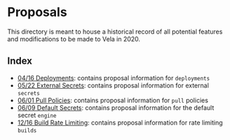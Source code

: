 # Proposals

This directory is meant to house a historical record of all potential features and modifications to be made to Vela in 2020.

## Index

* [04/16 Deployments](04-16_deployments.md): contains proposal information for `deployments`
* [05/22 External Secrets](05-22_external-secrets.md): contains proposal information for external `secrets`
* [06/01 Pull Policies](06-01_pull-policy.md): contains proposal information for `pull` policies
* [06/09 Default Secrets](06-01_default-secrets.md): contains proposal information for the default secret `engine`
* [12/16 Build Rate Limiting](12-16_rate-limiting.md): contains proposal information for rate limiting `builds`
